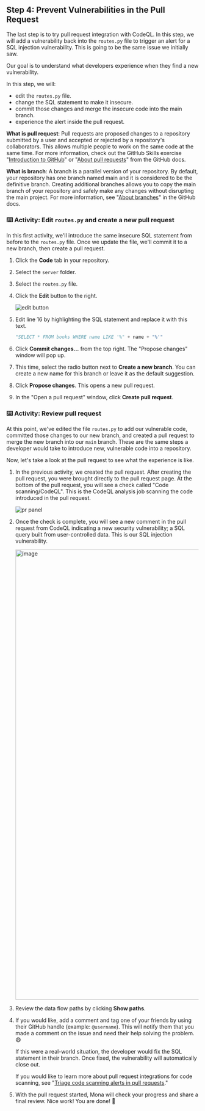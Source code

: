## Step 4: Prevent Vulnerabilities in the Pull Request

The last step is to try pull request integration with CodeQL. In this step, we will add a vulnerability back into the `routes.py` file to trigger an alert for a SQL injection vulnerability. This is going to be the same issue we initially saw.

Our goal is to understand what developers experience when they find a new vulnerability.

In this step, we will:

- edit the `routes.py` file.
- change the SQL statement to make it insecure.
- commit those changes and merge the insecure code into the main branch.
- experience the alert inside the pull request.

**What is pull request**: Pull requests are proposed changes to a repository submitted by a user and accepted or rejected by a repository's collaborators. This allows multiple people to work on the same code at the same time. For more information, check out the GitHub Skills exercise "[Introduction to GitHub](https://github.com/skills/introduction-to-github)" or "[About pull requests](https://docs.github.com/en/pull-requests/collaborating-with-pull-requests/proposing-changes-to-your-work-with-pull-requests/about-pull-requests)" from the GitHub docs.

**What is branch**: A branch is a parallel version of your repository. By default, your repository has one branch named main and it is considered to be the definitive branch. Creating additional branches allows you to copy the main branch of your repository and safely make any changes without disrupting the main project. For more information, see "[About branches](https://docs.github.com/en/pull-requests/collaborating-with-pull-requests/proposing-changes-to-your-work-with-pull-requests/about-branches#)" in the GitHub docs.

### ⌨️ Activity: Edit `routes.py` and create a new pull request

In this first activity, we'll introduce the same insecure SQL statement from before to the `routes.py` file. Once we update the file, we'll commit it to a new branch, then create a pull request.

1. Click the **Code** tab in your repository.

1. Select the `server` folder.

1. Select the `routes.py` file.

1. Click the **Edit** button to the right.

   ![edit button](https://github.com/user-attachments/assets/19462cc5-a360-4dae-a97b-ecfd571aa403)

1. Edit line 16 by highlighting the SQL statement and replace it with this text.

   ```py
   "SELECT * FROM books WHERE name LIKE '%" + name + "%'"
   ```

1. Click **Commit changes...** from the top right. The "Propose changes" window will pop up.

1. This time, select the radio button next to **Create a new branch**. You can create a new name for this branch or leave it as the default suggestion.

1. Click **Propose changes**. This opens a new pull request.

1. In the "Open a pull request" window, click **Create pull request**.

### ⌨️ Activity: Review pull request

At this point, we've edited the file `routes.py` to add our vulnerable code, committed those changes to our new branch, and created a pull request to merge the new branch into our `main` branch. These are the same steps a developer would take to introduce new, vulnerable code into a repository.

Now, let's take a look at the pull request to see what the experience is like.

1. In the previous activity, we created the pull request. After creating the pull request, you were brought directly to the pull request page. At the bottom of the pull request, you will see a check called "Code scanning/CodeQL". This is the CodeQL analysis job scanning the code introduced in the pull request.

   ![pr panel](https://github.com/user-attachments/assets/1c29ee0f-cc1d-4568-9e71-338d45ad1d54)

1. Once the check is complete, you will see a new comment in the pull request from CodeQL indicating a new security vulnerability; a SQL query built from user-controlled data. This is our SQL injection vulnerability.

   <img width="1180" alt="image" src="https://github.com/user-attachments/assets/677cc104-9116-44a9-8061-091e8126442a">

1. Review the data flow paths by clicking **Show paths**.

1. If you would like, add a comment and tag one of your friends by using their GitHub handle (example: `@username`). This will notify them that you made a comment on the issue and need their help solving the problem. 😄

   If this were a real-world situation, the developer would fix the SQL statement in their branch. Once fixed, the vulnerability will automatically close out.

   If you would like to learn more about pull request integrations for code scanning, see "[Triage code scanning alerts in pull requests](https://docs.github.com/en/code-security/code-scanning/automatically-scanning-your-code-for-vulnerabilities-and-errors/triaging-code-scanning-alerts-in-pull-requests)."

1. With the pull request started, Mona will check your progress and share a final review. Nice work! You are done! 🥳
